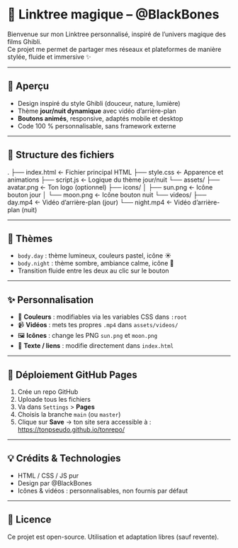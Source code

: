 # 🌸 Linktree magique – @BlackBones

Bienvenue sur mon Linktree personnalisé, inspiré de l’univers magique des films Ghibli.  
Ce projet me permet de partager mes réseaux et plateformes de manière stylée, fluide et immersive ✨

---

## 🔗 Aperçu

- Design inspiré du style Ghibli (douceur, nature, lumière)
- Thème **jour/nuit dynamique** avec vidéo d’arrière-plan
- **Boutons animés**, responsive, adaptés mobile et desktop
- Code 100 % personnalisable, sans framework externe

---

## 📁 Structure des fichiers

.
├── index.html ← Fichier principal HTML
├── style.css ← Apparence et animations
├── script.js ← Logique du thème jour/nuit
└── assets/
├── avatar.png ← Ton logo (optionnel)
├── icons/
│ ├── sun.png ← Icône bouton jour
│ └── moon.png ← Icône bouton nuit
└── videos/
├── day.mp4 ← Vidéo d’arrière-plan (jour)
└── night.mp4 ← Vidéo d’arrière-plan (nuit)

---

## 🌙 Thèmes

- `body.day` : thème lumineux, couleurs pastel, icône ☀️
- `body.night` : thème sombre, ambiance calme, icône 🌙
- Transition fluide entre les deux au clic sur le bouton

---

## ✨ Personnalisation

- 🎨 **Couleurs** : modifiables via les variables CSS dans `:root`
- 📹 **Vidéos** : mets tes propres `.mp4` dans `assets/videos/`
- 🖼️ **Icônes** : change les PNG `sun.png` et `moon.png`
- 💬 **Texte / liens** : modifie directement dans `index.html`

---

## 🚀 Déploiement GitHub Pages

1. Crée un repo GitHub
2. Uploade tous les fichiers
3. Va dans `Settings` > **Pages**
4. Choisis la branche `main` (ou `master`)
5. Clique sur **Save** → ton site sera accessible à : https://tonpseudo.github.io/tonrepo/

---

## 💡 Crédits & Technologies

- HTML / CSS / JS pur
- Design par @BlackBones
- Icônes & vidéos : personnalisables, non fournis par défaut

---

## 📜 Licence

Ce projet est open-source. Utilisation et adaptation libres (sauf revente).
